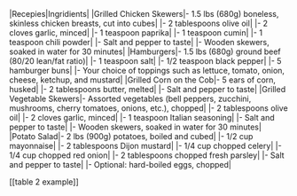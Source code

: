 |     |     |
| --- | --- |
 
|Recepies|Ingridients|
|Grilled Chicken Skewers|- 1.5 lbs (680g) boneless, skinless chicken breasts, cut into cubes|
|- 2 tablespoons olive oil|
|- 2 cloves garlic, minced|
|- 1 teaspoon paprika|
|- 1 teaspoon cumin|
|- 1 teaspoon chili powder|
|- Salt and pepper to taste|
|- Wooden skewers, soaked in water for 30 minutes|
|Hamburgers|- 1.5 lbs (680g) ground beef (80/20 lean/fat ratio)|
|- 1 teaspoon salt|
|- 1/2 teaspoon black pepper|
|- 5 hamburger buns|
|- Your choice of toppings such as lettuce, tomato, onion, cheese, ketchup, and mustard|
|Grilled Corn on the Cob|- 5 ears of corn, husked|
|- 2 tablespoons butter, melted|
|- Salt and pepper to taste|
|Grilled Vegetable Skewers|- Assorted vegetables (bell peppers, zucchini, mushrooms, cherry tomatoes, onions, etc.), chopped|
|- 2 tablespoons olive oil|
|- 2 cloves garlic, minced|
|- 1 teaspoon Italian seasoning|
|- Salt and pepper to taste|
|- Wooden skewers, soaked in water for 30 minutes|
|Potato Salad|- 2 lbs (900g) potatoes, boiled and cubed|
|- 1/2 cup mayonnaise|
|- 2 tablespoons Dijon mustard|
|- 1/4 cup chopped celery|
|- 1/4 cup chopped red onion|
|- 2 tablespoons chopped fresh parsley|
|- Salt and pepper to taste|
|- Optional: hard-boiled eggs, chopped|

[[table 2 example]]

